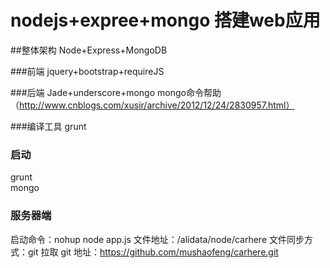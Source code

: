 # nodejs+expree+mongo 搭建web应用

##整体架构
Node+Express+MongoDB

###前端 
jquery+bootstrap+requireJS

###后端
Jade+underscore+mongo
mongo命令帮助（http://www.cnblogs.com/xusir/archive/2012/12/24/2830957.html）

###编译工具
grunt

### 启动
 
grunt  
mongo  

### 服务器端

启动命令：nohup node app.js
文件地址：/alidata/node/carhere
文件同步方式：git 拉取
git 地址：https://github.com/mushaofeng/carhere.git




